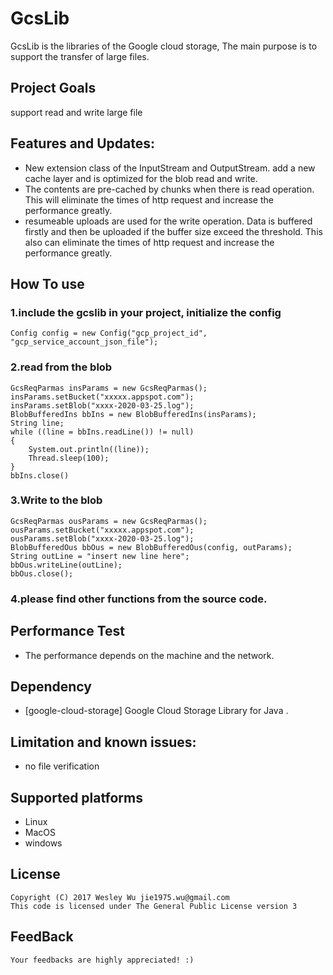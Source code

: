 GcsLib
=====
GcsLib is the libraries of the Google cloud storage, The main purpose is to support the transfer of large files.


## Project Goals
support read and write large file


## Features and Updates:
* New extension class of the InputStream and OutputStream. add a new cache layer and is optimized for the blob read and write.
* The contents are pre-cached by chunks when there is read operation. This will eliminate the times of http request and increase the performance greatly. 
* resumeable uploads are used for the write operation. Data is buffered firstly and then be uploaded if the buffer size exceed the threshold. This also can eliminate the times of http request and increase the performance greatly. 

## How To use
### 1.include the gcslib in your project, initialize the config
	Config config = new Config("gcp_project_id", "gcp_service_account_json_file");
### 2.read from the blob
	GcsReqParmas insParams = new GcsReqParmas();
    insParams.setBucket("xxxxx.appspot.com");
    insParams.setBlob("xxxx-2020-03-25.log");
	BlobBufferedIns bbIns = new BlobBufferedIns(insParams);
	String line;
	while ((line = bbIns.readLine()) != null)
	{
		System.out.println((line));
		Thread.sleep(100);
	}
	bbIns.close()
### 3.Write to the blob
	GcsReqParmas ousParams = new GcsReqParmas();
    ousParams.setBucket("xxxxx.appspot.com");
    ousParams.setBlob("xxxx-2020-03-25.log");
    BlobBufferedOus bbOus = new BlobBufferedOus(config, outParams);
    String outLine = "insert new line here";
    bbOus.writeLine(outLine);
    bbOus.close();

### 4.please find other functions from the source code.
		

## Performance Test
* The performance depends on the machine and the network. 

## Dependency
* [google-cloud-storage] Google Cloud Storage Library for Java .

## Limitation and known issues:
* no file verification

## Supported platforms
* Linux
* MacOS
* windows

## License
	Copyright (C) 2017 Wesley Wu jie1975.wu@gmail.com
	This code is licensed under The General Public License version 3
	
## FeedBack
	Your feedbacks are highly appreciated! :)
